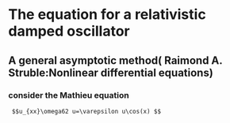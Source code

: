 # The equation for a relativistic damped oscillator 
## A general asymptotic method( Raimond A. Struble:Nonlinear differential equations)
### consider the Mathieu equation
     $$u_{xx}\omega62 u=\varepsilon u\cos(x) $$

